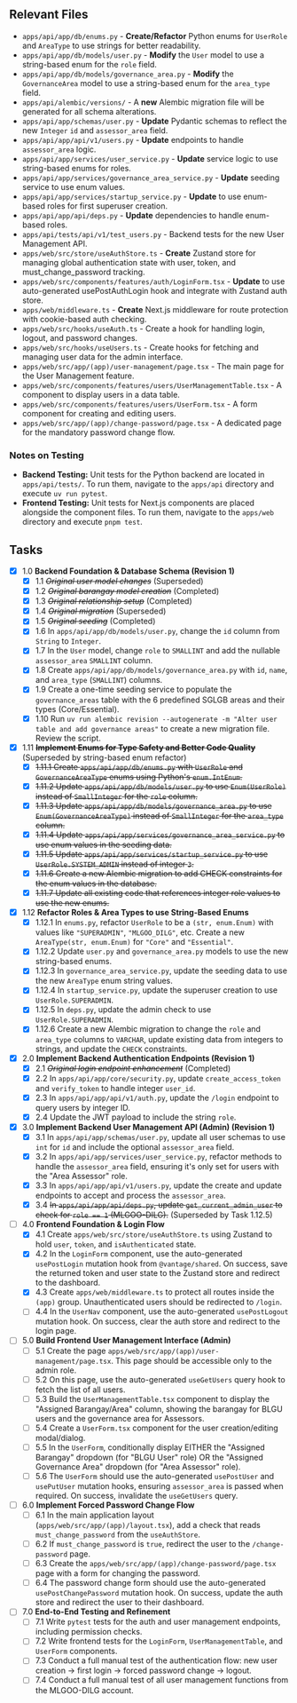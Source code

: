## Relevant Files

-   `apps/api/app/db/enums.py` - **Create/Refactor** Python enums for `UserRole` and `AreaType` to use strings for better readability.
-   `apps/api/app/db/models/user.py` - **Modify** the `User` model to use a string-based enum for the `role` field.
-   `apps/api/app/db/models/governance_area.py` - **Modify** the `GovernanceArea` model to use a string-based enum for the `area_type` field.
-   `apps/api/alembic/versions/` - A **new** Alembic migration file will be generated for all schema alterations.
-   `apps/api/app/schemas/user.py` - **Update** Pydantic schemas to reflect the new `Integer` `id` and `assessor_area` field.
-   `apps/api/app/api/v1/users.py` - **Update** endpoints to handle `assessor_area` logic.
-   `apps/api/app/services/user_service.py` - **Update** service logic to use string-based enums for roles.
-   `apps/api/app/services/governance_area_service.py` - **Update** seeding service to use enum values.
-   `apps/api/app/services/startup_service.py` - **Update** to use enum-based roles for first superuser creation.
-   `apps/api/app/api/deps.py` - **Update** dependencies to handle enum-based roles.
-   `apps/api/tests/api/v1/test_users.py` - Backend tests for the new User Management API.
-   `apps/web/src/store/useAuthStore.ts` - **Create** Zustand store for managing global authentication state with user, token, and must_change_password tracking.
-   `apps/web/src/components/features/auth/LoginForm.tsx` - **Update** to use auto-generated usePostAuthLogin hook and integrate with Zustand auth store.
-   `apps/web/middleware.ts` - **Create** Next.js middleware for route protection with cookie-based auth checking.
-   `apps/web/src/hooks/useAuth.ts` - Create a hook for handling login, logout, and password changes.
-   `apps/web/src/hooks/useUsers.ts` - Create hooks for fetching and managing user data for the admin interface.
-   `apps/web/src/app/(app)/user-management/page.tsx` - The main page for the User Management feature.
-   `apps/web/src/components/features/users/UserManagementTable.tsx` - A component to display users in a data table.
-   `apps/web/src/components/features/users/UserForm.tsx` - A form component for creating and editing users.
-   `apps/web/src/app/(app)/change-password/page.tsx` - A dedicated page for the mandatory password change flow.

### Notes on Testing

-   **Backend Testing:** Unit tests for the Python backend are located in `apps/api/tests/`. To run them, navigate to the `apps/api` directory and execute `uv run pytest`.
-   **Frontend Testing:** Unit tests for Next.js components are placed alongside the component files. To run them, navigate to the `apps/web` directory and execute `pnpm test`.

## Tasks

-   [x] 1.0 **Backend Foundation & Database Schema (Revision 1)**
    -   [x] 1.1 ~~*Original user model changes*~~ (Superseded)
    -   [x] 1.2 ~~*Original barangay model creation*~~ (Completed)
    -   [x] 1.3 ~~*Original relationship setup*~~ (Completed)
    -   [x] 1.4 ~~*Original migration*~~ (Superseded)
    -   [x] 1.5 ~~*Original seeding*~~ (Completed)
    -   [x] 1.6 In `apps/api/app/db/models/user.py`, change the `id` column from `String` to `Integer`.
    -   [x] 1.7 In the `User` model, change `role` to `SMALLINT` and add the nullable `assessor_area` `SMALLINT` column.
    -   [x] 1.8 Create `apps/api/app/db/models/governance_area.py` with `id`, `name`, and `area_type` (`SMALLINT`) columns.
    -   [x] 1.9 Create a one-time seeding service to populate the `governance_areas` table with the 6 predefined SGLGB areas and their types (Core/Essential).
    -   [x] 1.10 Run `uv run alembic revision --autogenerate -m "Alter user table and add governance areas"` to create a new migration file. Review the script.

-   [x] 1.11 ~~**Implement Enums for Type Safety and Better Code Quality**~~ (Superseded by string-based enum refactor)
    -   [x] ~~1.11.1 Create `apps/api/app/db/enums.py` with `UserRole` and `GovernanceAreaType` enums using Python's `enum.IntEnum`.~~
    -   [x] ~~1.11.2 Update `apps/api/app/db/models/user.py` to use `Enum(UserRole)` instead of `SmallInteger` for the `role` column.~~
    -   [x] ~~1.11.3 Update `apps/api/app/db/models/governance_area.py` to use `Enum(GovernanceAreaType)` instead of `SmallInteger` for the `area_type` column.~~
    -   [x] ~~1.11.4 Update `apps/api/app/services/governance_area_service.py` to use enum values in the seeding data.~~
    -   [x] ~~1.11.5 Update `apps/api/app/services/startup_service.py` to use `UserRole.SYSTEM_ADMIN` instead of integer `3`.~~
    -   [x] ~~1.11.6 Create a new Alembic migration to add CHECK constraints for the enum values in the database.~~
    -   [x] ~~1.11.7 Update all existing code that references integer role values to use the new enums.~~

-   [x] 1.12 **Refactor Roles & Area Types to use String-Based Enums**
    -   [x] 1.12.1 In `enums.py`, refactor `UserRole` to be a `(str, enum.Enum)` with values like `"SUPERADMIN"`, `"MLGOO_DILG"`, etc. Create a new `AreaType(str, enum.Enum)` for `"Core"` and `"Essential"`.
    -   [x] 1.12.2 Update `user.py` and `governance_area.py` models to use the new string-based enums.
    -   [x] 1.12.3 In `governance_area_service.py`, update the seeding data to use the new `AreaType` enum string values.
    -   [x] 1.12.4 In `startup_service.py`, update the superuser creation to use `UserRole.SUPERADMIN`.
    -   [x] 1.12.5 In `deps.py`, update the admin check to use `UserRole.SUPERADMIN`.
    -   [x] 1.12.6 Create a new Alembic migration to change the `role` and `area_type` columns to `VARCHAR`, update existing data from integers to strings, and update the `CHECK` constraints.

-   [x] 2.0 **Implement Backend Authentication Endpoints (Revision 1)**
    -   [x] 2.1 ~~*Original login endpoint enhancement*~~ (Completed)
    -   [x] 2.2 In `apps/api/app/core/security.py`, update `create_access_token` and `verify_token` to handle integer `user_id`.
    -   [x] 2.3 In `apps/api/app/api/v1/auth.py`, update the `/login` endpoint to query users by integer ID.
    -   [x] 2.4 Update the JWT payload to include the string `role`.

-   [x] 3.0 **Implement Backend User Management API (Admin) (Revision 1)**
    -   [x] 3.1 In `apps/api/app/schemas/user.py`, update all user schemas to use `int` for `id` and include the optional `assessor_area` field.
    -   [x] 3.2 In `apps/api/app/services/user_service.py`, refactor methods to handle the `assessor_area` field, ensuring it's only set for users with the "Area Assessor" role.
    -   [x] 3.3 In `apps/api/app/api/v1/users.py`, update the create and update endpoints to accept and process the `assessor_area`.
    -   [x] 3.4 ~~In `apps/api/app/api/deps.py`, update `get_current_admin_user` to check for `role == 1` (MLGOO-DILG).~~ (Superseded by Task 1.12.5)

-   [ ] 4.0 **Frontend Foundation & Login Flow**
    -   [x] 4.1 Create `apps/web/src/store/useAuthStore.ts` using Zustand to hold `user`, `token`, and `isAuthenticated` state.
    -   [x] 4.2 In the `LoginForm` component, use the auto-generated `usePostLogin` mutation hook from `@vantage/shared`. On success, save the returned token and user state to the Zustand store and redirect to the dashboard.
    -   [x] 4.3 Create `apps/web/middleware.ts` to protect all routes inside the `(app)` group. Unauthenticated users should be redirected to `/login`.
    -   [ ] 4.4 In the `UserNav` component, use the auto-generated `usePostLogout` mutation hook. On success, clear the auth store and redirect to the login page.

-   [ ] 5.0 **Build Frontend User Management Interface (Admin)**
    -   [ ] 5.1 Create the page `apps/web/src/app/(app)/user-management/page.tsx`. This page should be accessible only to the admin role.
    -   [ ] 5.2 On this page, use the auto-generated `useGetUsers` query hook to fetch the list of all users.
    -   [ ] 5.3 Build the `UserManagementTable.tsx` component to display the "Assigned Barangay/Area" column, showing the barangay for BLGU users and the governance area for Assessors.
    -   [ ] 5.4 Create a `UserForm.tsx` component for the user creation/editing modal/dialog.
    -   [ ] 5.5 In the `UserForm`, conditionally display EITHER the "Assigned Barangay" dropdown (for "BLGU User" role) OR the "Assigned Governance Area" dropdown (for "Area Assessor" role).
    -   [ ] 5.6 The `UserForm` should use the auto-generated `usePostUser` and `usePutUser` mutation hooks, ensuring `assessor_area` is passed when required. On success, invalidate the `useGetUsers` query.

-   [ ] 6.0 **Implement Forced Password Change Flow**
    -   [ ] 6.1 In the main application layout (`apps/web/src/app/(app)/layout.tsx`), add a check that reads `must_change_password` from the `useAuthStore`.
    -   [ ] 6.2 If `must_change_password` is `true`, redirect the user to the `/change-password` page.
    -   [ ] 6.3 Create the `apps/web/src/app/(app)/change-password/page.tsx` page with a form for changing the password.
    -   [ ] 6.4 The password change form should use the auto-generated `usePostChangePassword` mutation hook. On success, update the auth store and redirect the user to their dashboard.

-   [ ] 7.0 **End-to-End Testing and Refinement**
    -   [ ] 7.1 Write `pytest` tests for the auth and user management endpoints, including permission checks.
    -   [ ] 7.2 Write frontend tests for the `LoginForm`, `UserManagementTable`, and `UserForm` components.
    -   [ ] 7.3 Conduct a full manual test of the authentication flow: new user creation -> first login -> forced password change -> logout.
    -   [ ] 7.4 Conduct a full manual test of all user management functions from the MLGOO-DILG account.

